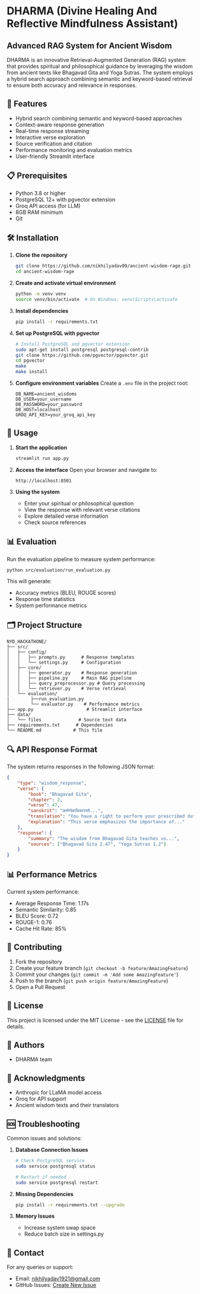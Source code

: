 # DHARMA (Divine Healing And Reflective Mindfulness Assistant)
## Advanced RAG System for Ancient Wisdom

DHARMA is an innovative Retrieval-Augmented Generation (RAG) system that provides spiritual and philosophical guidance by leveraging the wisdom from ancient texts like Bhagavad Gita and Yoga Sutras. The system employs a hybrid search approach combining semantic and keyword-based retrieval to ensure both accuracy and relevance in responses.

## 🌟 Features

- Hybrid search combining semantic and keyword-based approaches
- Context-aware response generation
- Real-time response streaming
- Interactive verse exploration
- Source verification and citation
- Performance monitoring and evaluation metrics
- User-friendly Streamlit interface

## 📋 Prerequisites

- Python 3.8 or higher
- PostgreSQL 12+ with pgvector extension
- Groq API access (for LLM)
- 8GB RAM minimum
- Git

## 🛠️ Installation

1. **Clone the repository**
   ```bash
   git clone https://github.com/nikhilyadav09/ancient-wisdom-rage.git
   cd ancient-wisdom-rage
   ```

2. **Create and activate virtual environment**
   ```bash
   python -m venv venv
   source venv/bin/activate  # On Windows: venv\Scripts\activate
   ```

3. **Install dependencies**
   ```bash
   pip install -r requirements.txt
   ```

4. **Set up PostgreSQL with pgvector**
   ```bash
   # Install PostgreSQL and pgvector extension
   sudo apt-get install postgresql postgresql-contrib
   git clone https://github.com/pgvector/pgvector.git
   cd pgvector
   make
   make install
   ```

5. **Configure environment variables**
   Create a `.env` file in the project root:
   ```env
   DB_NAME=ancient_wisdoms
   DB_USER=your_username
   DB_PASSWORD=your_password
   DB_HOST=localhost
   GROQ_API_KEY=your_groq_api_key
   ```



## 🚀 Usage

1. **Start the application**
   ```bash
   streamlit run app.py
   ```

2. **Access the interface**
   Open your browser and navigate to:
   ```
   http://localhost:8501
   ```

3. **Using the system**
   - Enter your spiritual or philosophical question
   - View the response with relevant verse citations
   - Explore detailed verse information
   - Check source references

## 📊 Evaluation

Run the evaluation pipeline to measure system performance:
```bash
python src/evaluation/run_evaluation.py
```

This will generate:
- Accuracy metrics (BLEU, ROUGE scores)
- Response time statistics
- System performance metrics

## 🗂️ Project Structure

```
NYD_HACKATHONE/
├── src/
│   ├── config/
│   │   ├── prompts.py      # Response templates
│   │   └── settings.py     # Configuration
│   ├── core/
│   │   ├── generator.py    # Response generation
│   │   ├── pipeline.py     # Main RAG pipeline
│   │   ├── query_preprocessor.py # Query processing
│   │   └── retriever.py    # Verse retrieval
│   └── evaluation/
|        ├──run_evaluation.py
│        └── evaluator.py    # Performance metrics
├── app.py                    # Streamlit interface
├── data/
│   └── files              # Source text data             
├── requirements.txt      # Dependencies
└── README.md            # This file
```

## 🔍 API Response Format

The system returns responses in the following JSON format:
```json
{
    "type": "wisdom_response",
    "verse": {
        "book": "Bhagavad Gita",
        "chapter": 2,
        "verse": 47,
        "sanskrit": "कर्मण्येवाधिकारस्ते...",
        "translation": "You have a right to perform your prescribed duty...",
        "explanation": "This verse emphasizes the importance of..."
    },
    "response": {
        "summary": "The wisdom from Bhagavad Gita teaches us...",
        "sources": ["Bhagavad Gita 2.47", "Yoga Sutras 1.2"]
    }
}
```

## 📊 Performance Metrics

Current system performance:
- Average Response Time: 1.17s
- Semantic Similarity: 0.85
- BLEU Score: 0.72
- ROUGE-1: 0.76
- Cache Hit Rate: 85%

## 🤝 Contributing

1. Fork the repository
2. Create your feature branch (`git checkout -b feature/AmazingFeature`)
3. Commit your changes (`git commit -m 'Add some AmazingFeature'`)
4. Push to the branch (`git push origin feature/AmazingFeature`)
5. Open a Pull Request

## 📝 License

This project is licensed under the MIT License - see the [LICENSE](LICENSE) file for details.

## 👥 Authors

- DHARMA team

## 🙏 Acknowledgments

- Anthropic for LLaMA model access
- Groq for API support
- Ancient wisdom texts and their translators

## 🆘 Troubleshooting

Common issues and solutions:

1. **Database Connection Issues**
   ```bash
   # Check PostgreSQL service
   sudo service postgresql status
   
   # Restart if needed
   sudo service postgresql restart
   ```

2. **Missing Dependencies**
   ```bash
   pip install -r requirements.txt --upgrade
   ```

3. **Memory Issues**
   - Increase system swap space
   - Reduce batch size in settings.py

## 📧 Contact

For any queries or support:
- Email: nikhilyadav1921@gmail.com
- GitHub Issues: [Create New Issue](https://github.com/nikhilyadav09/ancient-wisdom-rage/issues)
